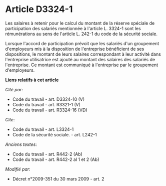 # Article D3324-1

Les salaires à retenir pour le calcul du montant de la réserve spéciale de participation des salariés mentionnée à l'article
L. 3324-1 sont les rémunérations au sens de l'article L. 242-1 du code de la sécurité sociale.

Lorsque l'accord de participation prévoit que les salariés d'un groupement d'employeurs mis à la disposition de l'entreprise
bénéficient de ses dispositions, le montant de leurs salaires correspondant à leur activité dans l'entreprise utilisatrice
est ajouté au montant des salaires des salariés de l'entreprise. Ce montant est communiqué à l'entreprise par le groupement
d'employeurs.

**Liens relatifs à cet article**

_Cité par_:

  - Code du travail - art. D3324-10 (V)
  - Code du travail - art. R3321-1 (V)
  - Code du travail - art. R3324-16 (VD)

_Cite_:

  - Code du travail - art. L3324-1
  - Code de la sécurité sociale. - art. L242-1

_Anciens textes_:

  - Code du travail - art. R442-2 (Ab)
  - Code du travail - art. R442-2 al 1 et 2 (Ab)

_Modifié par_:

  - Décret n°2009-351 du 30 mars 2009 - art. 2
